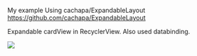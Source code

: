 My example Using cachapa/ExpandableLayout
https://github.com/cachapa/ExpandableLayout

Expandable cardView in RecyclerView.
Also used databinding.

![](https://github.com/sakurabird/Android-ExpandableCardViewInRecyclerView/blob/master/expandablecardview.gif)


